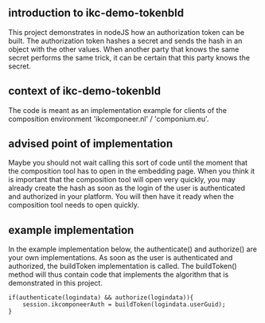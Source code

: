 ## introduction to ikc-demo-tokenbld

This project demonstrates in nodeJS how an authorization token can be built. The authorization token hashes a secret and sends the hash in an object with the other values. When another party that knows the same secret performs the same trick, it can be certain that this party knows the secret.

## context of ikc-demo-tokenbld

The code is meant as an implementation example for clients of the composition environment 'ikcomponeer.nl' / 'componium.eu'.

## advised point of implementation

Maybe you should not wait calling this sort of code until the moment that the composition tool has to open in the embedding page. When you think it is important that the composition tool will open very quickly, you may already create the hash as soon as the login of the user is authenticated and authorized in your platform. You will then have it ready when the composition tool needs to open quickly.

## example implementation

In the example implementation below, the authenticate() and authorize() are your own implementations. As soon as the user is authenticated and authorized, the buildToken implementation is called. The buildToken() method will thus contain code that implements the algorithm that is demonstrated in this project.

```
if(authenticate(logindata) && authorize(logindata)){
	session.ikcomponeerAuth = buildToken(logindata.userGuid);
}
```